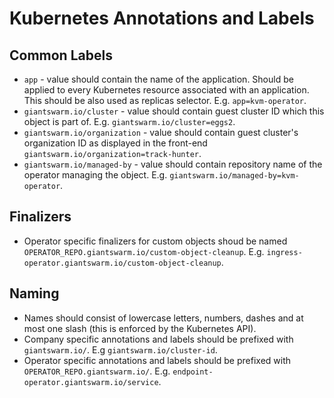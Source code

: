 # Kubernetes Annotations and Labels

## Common Labels

- `app` - value should contain the name of the application. Should be applied
  to every Kubernetes resource associated with an application. This should be
  also used as replicas selector. E.g. `app=kvm-operator`.
- `giantswarm.io/cluster` - value should contain guest cluster ID which this
  object is part of. E.g. `giantswarm.io/cluster=eggs2`.
- `giantswarm.io/organization` - value should contain guest cluster's
organization ID as displayed in the front-end
`giantswarm.io/organization=track-hunter`.
- `giantswarm.io/managed-by` - value should contain repository name of the
  operator managing the object. E.g. `giantswarm.io/managed-by=kvm-operator`.

## Finalizers

- Operator specific finalizers for custom objects shoud be named
  `OPERATOR_REPO.giantswarm.io/custom-object-cleanup`. E.g.
  `ingress-operator.giantswarm.io/custom-object-cleanup`.

## Naming

- Names should consist of lowercase letters, numbers, dashes and at most one
  slash (this is enforced by the Kubernetes API).
- Company specific annotations and labels should be prefixed with
  `giantswarm.io/`. E.g `giantswarm.io/cluster-id`.
- Operator specific annotations and labels should be prefixed with
  `OPERATOR_REPO.giantswarm.io/`. E.g.
  `endpoint-operator.giantswarm.io/service`.
